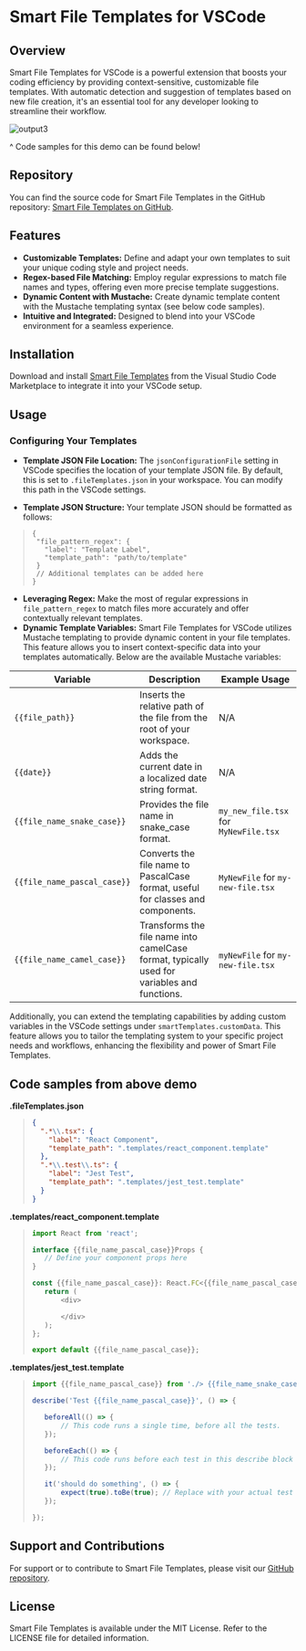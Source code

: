 # Smart File Templates for VSCode

## Overview

Smart File Templates for VSCode is a powerful extension that boosts your coding efficiency by providing context-sensitive, customizable file templates. With automatic detection and suggestion of templates based on new file creation, it's an essential tool for any developer looking to streamline their workflow.

![output3](https://github.com/tnesbitt210/smart-file-templates/assets/10647853/cc088a72-fd88-486c-b088-a146967790f2)

^ Code samples for this demo can be found below!

## Repository

You can find the source code for Smart File Templates in the GitHub repository: [Smart File Templates on GitHub](https://github.com/tnesbitt210/smart-file-templates).

## Features

- **Customizable Templates:** Define and adapt your own templates to suit your unique coding style and project needs.
- **Regex-based File Matching:** Employ regular expressions to match file names and types, offering even more precise template suggestions.
- **Dynamic Content with Mustache:** Create dynamic template content with the Mustache templating syntax (see below code samples).
- **Intuitive and Integrated:** Designed to blend into your VSCode environment for a seamless experience.

## Installation

Download and install [Smart File Templates](https://marketplace.visualstudio.com/items?itemName=TrevorNesbitt.smart-file-templates) from the Visual Studio Code Marketplace to integrate it into your VSCode setup.

## Usage

### Configuring Your Templates

- **Template JSON File Location:** The `jsonConfigurationFile` setting in VSCode specifies the location of your template JSON file. By default, this is set to `.fileTemplates.json` in your workspace. You can modify this path in the VSCode settings.

- **Template JSON Structure:** Your template JSON should be formatted as follows:

> ```
> {
>  "file_pattern_regex": {
>    "label": "Template Label",
>    "template_path": "path/to/template"
>  }
>  // Additional templates can be added here
> }
> ```

- **Leveraging Regex:** Make the most of regular expressions in `file_pattern_regex` to match files more accurately and offer contextually relevant templates.
- **Dynamic Template Variables:** Smart File Templates for VSCode utilizes Mustache templating to provide dynamic content in your file templates. This feature allows you to insert context-specific data into your templates automatically. Below are the available Mustache variables:

| Variable                    | Description                                                                                 | Example Usage                         |
| --------------------------- | ------------------------------------------------------------------------------------------- | ------------------------------------- |
| `{{file_path}}`             | Inserts the relative path of the file from the root of your workspace.                      | N/A                                   |
| `{{date}}`                  | Adds the current date in a localized date string format.                                    | N/A                                   |
| `{{file_name_snake_case}}`  | Provides the file name in snake_case format.                                                | `my_new_file.tsx` for `MyNewFile.tsx` |
| `{{file_name_pascal_case}}` | Converts the file name to PascalCase format, useful for classes and components.             | `MyNewFile` for `my-new-file.tsx`     |
| `{{file_name_camel_case}}`  | Transforms the file name into camelCase format, typically used for variables and functions. | `myNewFile` for `my-new-file.tsx`     |

Additionally, you can extend the templating capabilities by adding custom variables in the VSCode settings under `smartTemplates.customData`. This feature allows you to tailor the templating system to your specific project needs and workflows, enhancing the flexibility and power of Smart File Templates.

## Code samples from above demo

**.fileTemplates.json**

> ```json
> {
>   ".*\\.tsx": {
>     "label": "React Component",
>     "template_path": ".templates/react_component.template"
>   },
>   ".*\\.test\\.ts": {
>     "label": "Jest Test",
>     "template_path": ".templates/jest_test.template"
>   }
> }
> ```

**.templates/react_component.template**

> ```js
> import React from 'react';
>
> interface {{file_name_pascal_case}}Props {
>    // Define your component props here
> }
>
> const {{file_name_pascal_case}}: React.FC<{{file_name_pascal_case}}Props> = (props) => {
>    return (
>        <div>
>
>        </div>
>    );
> };
>
> export default {{file_name_pascal_case}};
> ```

**.templates/jest_test.template**

> ```js
> import {{file_name_pascal_case}} from './> {{file_name_snake_case}}';
>
> describe('Test {{file_name_pascal_case}}', () => {
>
>    beforeAll(() => {
>        // This code runs a single time, before all the tests.
>    });
>
>    beforeEach(() => {
>        // This code runs before each test in this describe block
>    });
>
>    it('should do something', () => {
>        expect(true).toBe(true); // Replace with your actual test
>    });
>
> });
> ```

## Support and Contributions

For support or to contribute to Smart File Templates, please visit our [GitHub repository](https://github.com/tnesbitt210/smart-file-templates).

## License

Smart File Templates is available under the MIT License. Refer to the LICENSE file for detailed information.
